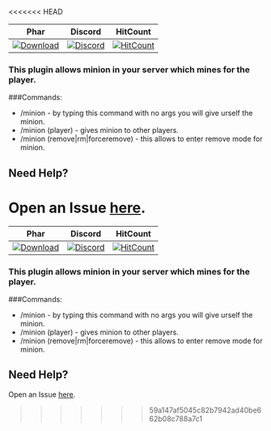 <<<<<<< HEAD

| Phar | Discord | HitCount |
| :---: | :---: | :---: |
 [![Download](https://img.shields.io/badge/download-latest-blue.svg)](https://poggit.pmmp.io/ci/CLADevs/Minion) | [![Discord](https://camo.githubusercontent.com/455152269a0ed38255ed15e375084d4dd08e0c98/68747470733a2f2f696d672e736869656c64732e696f2f62616467652f636861742d6f6e253230646973636f72642d3732383944412e737667)](https://discord.gg/f7yGTzE) | [![HitCount](http://hits.dwyl.io/CLADevs/Minion.svg)](http://hits.dwyl.io/CLADevs/Minion)

### This plugin allows minion in your server which mines for the player.
###Commands:
- /minion - by typing this command with no args you will give urself the minion.
- /minion (player) - gives minion to other players.
- /minion (remove|rm|forceremove) - this allows to enter remove mode for minion.
## Need Help?
  Open an Issue [here](https://github.com/CLADevs/Minion/issues/new).
=======

| Phar | Discord | HitCount |
| :---: | :---: | :---: |
 [![Download](https://img.shields.io/badge/download-latest-blue.svg)](https://poggit.pmmp.io/ci/CLADevs/Minion) | [![Discord](https://camo.githubusercontent.com/455152269a0ed38255ed15e375084d4dd08e0c98/68747470733a2f2f696d672e736869656c64732e696f2f62616467652f636861742d6f6e253230646973636f72642d3732383944412e737667)](https://discord.gg/f7yGTzE) | [![HitCount](http://hits.dwyl.io/CLADevs/Minion.svg)](http://hits.dwyl.io/CLADevs/Minion)

### This plugin allows minion in your server which mines for the player.
###Commands:
- /minion - by typing this command with no args you will give urself the minion.
- /minion (player) - gives minion to other players.
- /minion (remove|rm|forceremove) - this allows to enter remove mode for minion.
## Need Help?
  Open an Issue [here](https://github.com/CLADevs/Minion/issues/new).
>>>>>>> 59a147af5045c82b7942ad40be662b08c788a7c1
